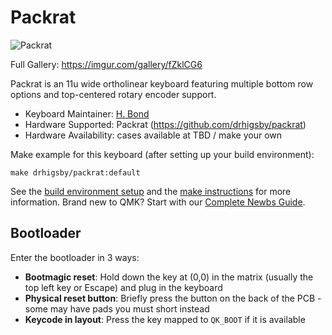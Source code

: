 # Packrat

![Packrat](https://i.imgur.com/t6vWYIbh.jpeg)

Full Gallery: https://imgur.com/gallery/fZklCG6

Packrat is an 11u wide ortholinear keyboard featuring multiple bottom row options and top-centered rotary encoder support.

* Keyboard Maintainer: [H. Bond](https://github.com/drhigsby)
* Hardware Supported: Packrat (https://github.com/drhigsby/packrat)
* Hardware Availability: cases available at TBD / make your own

Make example for this keyboard (after setting up your build environment):

    make drhigsby/packrat:default

See the [build environment setup](https://docs.qmk.fm/#/getting_started_build_tools) and the [make instructions](https://docs.qmk.fm/#/getting_started_make_guide) for more information. Brand new to QMK? Start with our [Complete Newbs Guide](https://docs.qmk.fm/#/newbs).

## Bootloader

Enter the bootloader in 3 ways:

* **Bootmagic reset**: Hold down the key at (0,0) in the matrix (usually the top left key or Escape) and plug in the keyboard
* **Physical reset button**: Briefly press the button on the back of the PCB - some may have pads you must short instead
* **Keycode in layout**: Press the key mapped to `QK_BOOT` if it is available
